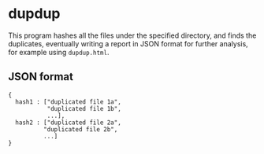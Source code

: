 # dupdup

This program hashes all the files under the specified directory, and finds the
duplicates, eventually writing a report in JSON format for further analysis, for
example using `dupdup.html`.

## JSON format

```
{
  hash1 : ["duplicated file 1a",
           "duplicated file 1b",
           ...],
  hash2 : ["duplicated file 2a",
          "duplicated file 2b",
          ...]
}
```
